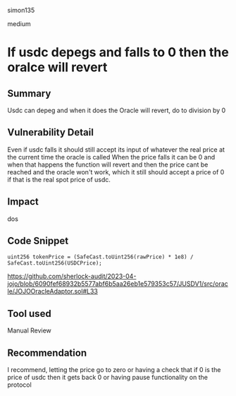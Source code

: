 simon135

medium

# If usdc depegs and falls  to 0 then the oralce will revert

## Summary
Usdc can depeg and when it does the Oracle will revert, do to division by 0 
## Vulnerability Detail
Even if usdc falls it should still accept its input of whatever the   real price at the current time the oracle is called
When the price falls it can be  0 and when that happens the function will revert and then the price cant be reached and the oracle won't work, which it still should accept a price of 0 if that is the real spot price of usdc.
## Impact
dos
## Code Snippet
```solidity
uint256 tokenPrice = (SafeCast.toUint256(rawPrice) * 1e8) / SafeCast.toUint256(USDCPrice);
```
https://github.com/sherlock-audit/2023-04-jojo/blob/6090fef68932b5577abf6b5aa26eb1e579353c57/JUSDV1/src/oracle/JOJOOracleAdaptor.sol#L33
## Tool used

Manual Review

## Recommendation
I recommend, letting the price go to zero or having a check that if 0  is the price of usdc  then it gets back 0 or having  pause functionality on the protocol